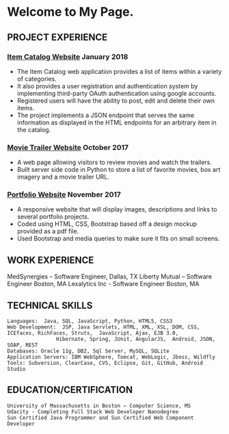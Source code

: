 # Welcome to My Page.

## PROJECT EXPERIENCE

### [Item Catalog Website](https://suchitrasompalli.github.io/item-catalog/) January 2018
- The Item Catalog web application provides a list of items within a variety of
categories. 
- It also provides a user registration and authentication system by implementing third-party OAuth authentication using google accounts.
- Registered users will have the ability to post, edit and delete their own items.
- The project implements a JSON endpoint that serves the same information as displayed in the HTML endpoints for an arbitrary item in the catalog.

### [Movie Trailer Website](https://suchitrasompalli.github.io/fullstack-nanodegree-movietrailer/) October 2017
- A web page allowing visitors to review movies and watch the trailers.
- Built server side code in Python to store a list of favorite movies, box art imagery and a movie trailer URL.

### [Portfolio Website](https://suchitrasompalli.github.io/fullstack-nanodegree-portfolio/) November 2017
- A responsive website that will display images, descriptions and links to several portfolio projects.
- Coded using HTML, CSS, Bootstrap based off a design mockup provided as a pdf file.
- Used Bootstrap and media queries to make sure it fits on small screens.

## WORK EXPERIENCE

MedSynergies – Software Engineer, Dallas, TX
Liberty Mutual – Software Engineer Boston, MA
Lexalytics Inc  - Software Engineer Boston, MA 

## TECHNICAL SKILLS

	Languages:  Java, SQL, JavaScript, Python, HTML5, CSS3
	Web Development:  JSP, Java Servlets, HTML, XML, XSL, DOM, CSS, ICEfaces, RichFaces, Struts,  JavaScript, Ajax, EJB 3.0,
                    Hibernate, Spring, JUnit, AngularJS,  Android, JSON, SOAP, REST
	Databases: Oracle 11g, DB2, Sql Server, MySQL, SQLite
	Application Servers: IBM WebSphere, Tomcat, WebLogic, Jboss, Wildfly
	Tools: Subversion, ClearCase, CVS, Eclipse, Git, GitHub, Android Studio

## EDUCATION/CERTIFICATION

	University of Massachusetts in Boston – Computer Science, MS
	Udacity - Completing Full Stack Web Developer Nanodegree
	Sun Certified Java Programmer and Sun Certified Web Component Developer


